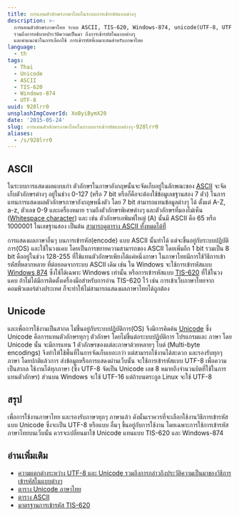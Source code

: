 ```yaml
---
title: การแทนตัวอักษรภาษาไทยในระบบการเข้ารหัสแบบต่างๆ
description: >-
  การแทนตัวอักษรภาษาไทย ระบบ ASCII, TIS-620, Windows-874, unicode(UTF-8, UTF-16)
  รวมถึงการอธิบายประวัติความเป็นมา ถึงการเข้ารหัสในแบบต่างๆ
  และคำแนะนำในการเลือกใช้ การเข้ารหัสที่เหมาะสมสำหรับภาษาไทย
language:
  - th
tags:
  - Thai
  - Unicode
  - ASCII
  - TIS-620
  - Windows-874
  - UTF-8
uuid: 928lrr0
unsplashImgCoverId: XoByiBymX20
date: '2015-05-24'
slug: การแทนตัวอักษรภาษาไทยในระบบการเข้ารหัสแบบต่างๆ-928lrr0
aliases:
  - /s/928lrr0
---
```


## ASCII

ในระบบการแสดงผลแบบเก่า ตัวอักษรในภาษาอังกฤษนั้นจะจัดเก็บอยู่ในลักษณะของ [ASCII](http://en.wikipedia.org/wiki/ASCII) จะจัดเก็บตัวอักษรต่างๆ อยู่ในช่วง 0-127 (หรือ 7 bit หรือก็คือจะต้องใช้ข้อมูเลขฐานสอง 7 ตัว) ในการแทนการแสดงผลตัวอักษรภาษาอังกฤษหนึ่งตัว โดย 7 bit สามารถแทนข้อมูลต่างๆ ได้ ตั้งแต่ A-Z, a-z, ตัวเลข 0-9 และเครื่องหมาย รวมถึงตัวอักษรพิเศษต่างๆ และตัวอักษรที่มองไม่เห็น ([Whitespace character](http://en.wikipedia.org/wiki/Whitespace_character)) และ เช่น ตัวอักษรเอพิมพ์ใหญ่ (A) นั้นมี ASCII คือ 65 หรือ 1000001 ในเลขฐานสอง เป็นต้น [สามารถดูตาราง ASCII ทั้งหมดได้ที่่](http://www.ascii-code.com/)

การแสดงผลภาษาอื่นๆ บนการเข้ารหัส(encode) แบบ ASCII นั้นทำได้ แต่จะขึ้นอยู่กับระบบปฏิบัติการ(OS) และใช้ในวงแคบ โดยเป็นการขยายความสามารถของ ASCII โดยเพิ่มอีก 1 bit รวมเป็น 8 bit คืออยู่ในช่วง 128-255 ที่ใช้แทนตัวอักษรเพียงได้แค่หนึ่งภาษา ในภาษาไทยมีการใช้วิธีการเข้ารหัสที่หลากหลาย ที่ต่อยอดจากระบบ ASCII เดิม เช่น ใน Windows จะใช้การเข้ารหัสแบบ [Windows 874](https://msdn.microsoft.com/en-us/goglobal/cc305142.aspx) ซึ่งใช้ได้เฉพาะ Windows เท่านั้น หรือการเข้ารหัสแบบ [TIS-620](http://www.nectec.or.th/it-standards/std620/std620.htm) ที่ใช้ในวงแคบ ถ้าไม่ได้มีการติดตั้งเครื่องมือสำหรับการอ่าน TIS-620 ไว้ เช่น การเข้าเว็บภาษาไทยจากคอมพิวเตอร์ต่างประเทศ ก็จะทำให้ไม่สามารถแสดงผลภาษาไทยได้ถูกต้อง

## Unicode

และเพื่อการใช้งานเป็นสากล ไม่ขึ้นอยู่กับระบบปฏิบัติการ(OS) จึงมีการคิดค้น [Unicode](http://www.unicode.org/standard/WhatIsUnicode.html) ซึ่ง Unicode คือการแทนตัวอักษรทุกๆ ตัวอักษร โดยไม่ขึ้นต่อระบบปฏิบัติการ โปรแกรมและ ภาษา โดย Unicode นั้น จะมีการแทน 1 ตัวอักษรของแต่ละภาษาด้วยหลายๆ ไบต์ (Multi-byte encodings) จึงทำให้ใช้พื้นที่ในการจัดเก็บเยอะกว่า แต่สามารถใช้งานได้สะดวก และรองรับทุกๆ ภาษา โดยปกติแล้วการ ส่งข้อมูลหรือการแสดงผ่านเว็บนั้น จะใช้การเข้ารหัสแบบ UTF-8 เพื่อความเป็นสากล ใช้งานได้ทุกภาษา (ซึ่ง UTF-8 จัดเป็น Unicode เลข 8 หมายถึงจำนวนบิตที่ใช้ในการแทนตัวอักษร) ส่วนบน Windows จะใช้ UTF-16 แต่ถ้าบนตระกูล Linux จะใช้ UTF-8

## สรุป

เพื่อการใช้งานภาษาไทย และรองรับภาษาทุกๆ ภาษาแล้ว ดังนั้นเราควรที่จะเลือกใช้งานวิธีการเข้ารหัสแบบ Unicode ซึ่งจะเป็น UTF-8 หรือแบบ อื่นๆ ขึ้นอยู่กับการใช้งาน โดยเฉพาะการใช้การเข้ารหัสภาษาไทยบนเว็บนั้น ควรจะเปลี่ยนมาใข้ Unicode แทนแบบ TIS-620 และ Windows-874

## อ่านเพิ่มเติม
- [ความแตกต่างระหว่าง UTF-8 และ Unicode รวมถึงการกล่าวถึงประวัติความเป็นมาของวิธีการเข้ารหัสในแบบต่างๆ ](http://stackoverflow.com/a/643810)
- [ตาราง Unicode ภาษาไทย](http://unicode-table.com/th/)
- [ตาราง ASCII](http://www.ascii-code.com/)
- [มาตรฐานการเข้ารหัส TIS-620](http://www.nectec.or.th/it-standards/std620/std620.htm)
